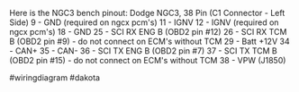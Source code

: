 Here is the NGC3 bench pinout:
Dodge NGC3, 38 Pin
(C1 Connector - Left Side)
9 - GND (required on ngcx pcm's)
11 - IGNV
12 - IGNV (required on ngcx pcm's)
18 - GND
25 - SCI RX ENG B (OBD2 pin #12)
26 - SCI RX TCM B (OBD2 pin #9) - do not connect on ECM's without TCM
29 - Batt +12V
34 - CAN+
35 - CAN-
36 - SCI TX ENG B (OBD2 pin #7)
37 - SCI TX TCM B (OBD2 pin #15) - do not connect on ECM's without TCM
38 - VPW (J1850)

#wiringdiagram #dakota 
